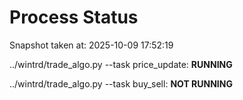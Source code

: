 # Process Status

Snapshot taken at: 2025-10-09 17:52:19

../wintrd/trade_algo.py --task price_update: **RUNNING**

../wintrd/trade_algo.py --task buy_sell: **NOT RUNNING**


